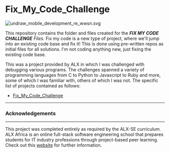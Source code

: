 
# Fix_My_Code_Challenge

![undraw_mobile_development_re_wwsn.svg](https://user-images.githubusercontent.com/110098940/219950176-b01d033c-dde0-4727-879b-cfe5575af5e0.png)

This repository contains the folder and files created for the _**FIX MY CODE CHALLENGE** Files._
Fix my code is a new type of project, where we'll jump into an existing code base and fix it! This is done using pre-written repos as initial files for all solutions. I'm not coding anything new, just fixing the existing code base.

This was a project provided by ALX in which I was challenged with debugging various programs. The challenges spanned a variety of programming languages from C to Python to Javascript to Ruby and more, some of which I was familiar with, others of which I was not. The specific list of projects contained as follows: 
- [Fix_My_Code_Challenge](https://github.com/Young-prof/Fix_My_Code_Challenge/tree/main/0x00-challenge/4-delete_dnodeint)



---

### Acknowledgements 
___
This project was completed entirely as required by the ALX-SE curriculum. ALX Africa is an online full-stack software engineering school that prepares students for IT industry professions through project-based peer learning. Check out this <a href="https://www.alxafrica.com/software-engineering-2022">website</a> for further information.
